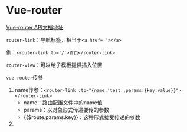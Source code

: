 # Vue-router

[Vue-router API文档地址](https://router.vuejs.org/zh/api/#router-link)

`router-link`：导航标签，相当于`<a href=''></a>`

例：`<router-link to='/'>首页</router-link>`

`router-view`：可以给子模板提供插入位置

`vue-router`传参

1. name传参：`<router-link :to="{name:'test',params:{key:value}}"></router-link>`
   - name：路由配置文件中的name值
   - params：以对象形式传递要传的参数
   - {{$route.params.key}}：这种形式接受传递的参数
2. 

